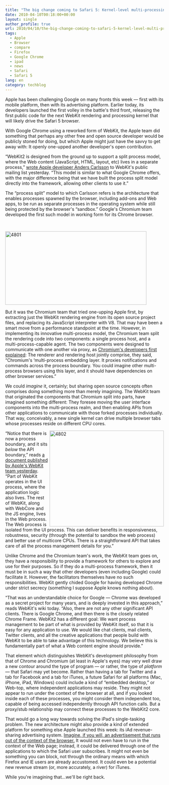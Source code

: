 ```yaml
---
title: "The big change coming to Safari 5: Kernel-level multi-processing"
date: 2010-04-10T00:18:00+00:00
layout: single
author_profile: true
url: 2010/04/10/the-big-change-coming-to-safari-5-kernel-level-multi-processing/
tags:
  - Apple
  - Browser
  - compare
  - Firefox
  - Google Chrome
  - ipad
  - news
  - Safari
  - Safari 5
lang: en
category: techblog
---
```

Apple has been challenging Google on many fronts this week — first with its mobile platform, then with its advertising platform. Earlier today, its developers launched the first volley in the battle's third front, releasing the first public code for the next WebKit rendering and processing kernel that will likely drive the Safari 5 browser. 

With Google Chrome using a reworked form of WebKit, the Apple team did something that perhaps any other free and open source developer would be publicly stoned for doing, but which Apple might just have the savvy to get away with: It openly one-upped another developer's open contribution. 

“WebKit2 is designed from the ground up to support a split process model, where the Web content (JavaScript, HTML, layout, etc) lives in a separate process,” [wrote Apple developer Anders Carlsson](https://lists.webkit.org/pipermail/webkit-dev/2010-April/012235.html) to WebKit's public mailing list yesterday. “This model is similar to what Google Chrome offers, with the major difference being that we have built the process split model directly into the framework, allowing other clients to use it.” 

The “process split” model to which Carlsson refers is the architecture that enables processes spawned by the browser, including add-ons and Web apps, to be run as separate processes in the operating system while still being protected by the browser's “sandbox.” Google's Chromium team developed the first such model in working form for its Chrome browser. 

  

[<img title="4801" border="0" alt="4801" src="http://lh3.ggpht.com/_vaUVXcmC3OI/S7-8r9o8qCI/AAAAAAAAB5I/Y0YuC_Rw9E8/4801_thumb%5B3%5D.jpg?imgmax=800" width="449" height="233" />](http://lh4.ggpht.com/_vaUVXcmC3OI/S7-8oCUArmI/AAAAAAAAB5E/f2DcxtIdFXo/s1600-h/4801%5B5%5D.jpg) 

But it was the Chromium team that tried one-upping Apple first, by extracting just the WebKit rendering engine from its open source project files, and replacing its JavaScript interpreter with V8. That may have been a smart move from a performance standpoint at the time. However, in implementing its innovative multi-process model, the Chromium team split the rendering code into two components: a single process host, and a multi-process-capable agent. The two components were designed to communicate with one another via proxy, as [Chromium's developers first explained](http://www.chromium.org/developers/design-documents/displaying-a-web-page-in-chrome): The renderer and rendering host jointly comprise, they said, “Chromium's &#8216;multi-process embedding layer. It proxies notifications and commands across the process boundary. You could imagine other multi-process browsers using this layer, and it should have dependencies on other browser services.” 

We could _imagine_ it, certainly; but sharing open source concepts often comprises doing something more than merely imagining. The WebKit team that originated the components that Chromium split into parts, have imagined something different: They foresee moving the user interface components into the multi-process realm, and then enabling APIs from other applications to communicate with those forked processes individually. That way, conceivably, a new single kernel can drive multiple browser tabs whose processes reside on different CPU cores. 

[<img title="4802" border="0" alt="4802" align="right" src="http://lh4.ggpht.com/_vaUVXcmC3OI/S7-84qHyVrI/AAAAAAAAB5Q/Ce7RtpKlgHI/4802_thumb%5B2%5D.jpg?imgmax=800" width="363" height="304" />](http://lh4.ggpht.com/_vaUVXcmC3OI/S7-8w5flBoI/AAAAAAAAB5M/PohixfeDXv0/s1600-h/4802%5B4%5D.jpg) “Notice that there is now a process boundary, and it sits _below_ the API boundary,” reads [a document published by Apple's WebKit team yesterday](http://trac.webkit.org/wiki/WebKit2). “Part of WebKit operates in the UI process, where the application logic also lives. The rest of WebKit, along with WebCore and the JS engine, lives in the Web process. The Web process is isolated from the UI process. This can deliver benefits in responsiveness, robustness, security (through the potential to sandbox the web process) and better use of multicore CPUs. There is a straightforward API that takes care of all the process management details for you.” 

Unlike Chrome and the Chromium team's work, the WebKit team goes on, they have a responsibility to provide a framework for others to explore and use for their purposes. So if they do a multi-process framework, then it must be in such a way that other developers (even including Google) could facilitate it. However, the facilitators themselves have no such responsibilities. WebKit gently chided Google for having developed Chrome under strict secrecy (something I suppose Apple knows nothing about). 

“That was an understandable choice for Google — Chrome was developed as a secret project for many years, and is deeply invested in this approach,” reads WebKit's wiki today. “Also, there are not any other significant API clients. There is Google Chrome, and then there is the closely related Chrome Frame. WebKit2 has a different goal: We want process management to be part of what is provided by WebKit itself, so that it is easy for any application to use. We would like chat clients, mail clients, Twitter clients, and all the creative applications that people build with WebKit to be able to take advantage of this technology. We believe this is fundamentally part of what a Web content engine should provide.” 

That element which distinguishes WebKit's development philosophy from that of Chrome and Chromium (at least in Apple's eyes) may very well draw a new contour around the type of program — or rather, the type of _platform_ — that Safari may yet become. Rather than having a tab for Twitter and a tab for Facebook and a tab for iTunes, a future Safari for all platforms (Mac, iPhone, iPad, Windows) could include a kind of “embedded desktop,” or Web-top, where independent applications may reside. They might not appear to run under the context of the browser at all, and if you looked inside each of these processes, you might consider them independent too, capable of being accessed independently through API function calls. But a proxy/stub relationship may connect these processes to the WebKit2 core. 

That would go a long way towards solving the iPad's single-tasking problem. The new architecture might also provide a kind of extended platform for something else Apple launched this week: its iAd revenue-sharing advertising system. <u>Imagine, if you will, an advertisement that runs out of the context of the browser.</u> It would not even have to run in the context of the Web page; instead, it could be delivered through one of the applications to which the Safari user subscribes. It might not even be something you can block, not through the ordinary means with which Firefox and IE users are already accustomed. It could even be a potential new revenue stream (or, more accurately, a river) for iTunes. 

While you're imagining that…we'll be right back.